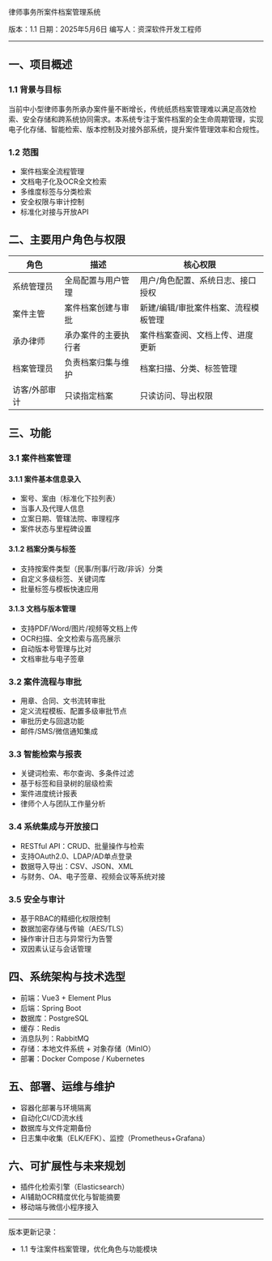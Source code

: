律师事务所案件档案管理系统

版本：1.1
日期：2025年5月6日
编写人：资深软件开发工程师

---

## 一、项目概述

### 1.1 背景与目标

当前中小型律师事务所承办案件量不断增长，传统纸质档案管理难以满足高效检索、安全存储和跨系统协同需求。本系统专注于案件档案的全生命周期管理，实现电子化存储、智能检索、版本控制及对接外部系统，提升案件管理效率和合规性。

### 1.2 范围

* 案件档案全流程管理
* 文档电子化及OCR全文检索
* 多维度标签与分类检索
* 安全权限与审计控制
* 标准化对接与开放API

## 二、主要用户角色与权限

| 角色      | 描述         | 核心权限                |
| ------- | ---------- | ------------------- |
| 系统管理员   | 全局配置与用户管理  | 用户/角色配置、系统日志、接口授权   |
| 案件主管    | 案件档案创建与审批  | 新建/编辑/审批案件档案、流程模板管理 |
| 承办律师    | 承办案件的主要执行者 | 案件档案查阅、文档上传、进度更新    |
| 档案管理员   | 负责档案归集与维护  | 档案扫描、分类、标签管理        |
| 访客/外部审计 | 只读指定档案     | 只读访问、导出权限           |

## 三、功能

### 3.1 案件档案管理

#### 3.1.1 案件基本信息录入

* 案号、案由（标准化下拉列表）
* 当事人及代理人信息
* 立案日期、管辖法院、审理程序
* 案件状态与里程碑设置

#### 3.1.2 档案分类与标签

* 支持按案件类型（民事/刑事/行政/非诉）分类
* 自定义多级标签、关键词库
* 批量标签与模板快速应用

#### 3.1.3 文档与版本管理

* 支持PDF/Word/图片/视频等文档上传
* OCR扫描、全文检索与高亮展示
* 自动版本号管理与比对
* 文档审批与电子签章

### 3.2 案件流程与审批

* 用章、合同、文书流转审批
* 定义流程模板、配置多级审批节点
* 审批历史与回退功能
* 邮件/SMS/微信通知集成

### 3.3 智能检索与报表

* 关键词检索、布尔查询、多条件过滤
* 基于标签和目录树的层级检索
* 案件进度统计报表
* 律师个人与团队工作量分析

### 3.4 系统集成与开放接口

* RESTful API：CRUD、批量操作与检索
* 支持OAuth2.0、LDAP/AD单点登录
* 数据导入导出：CSV、JSON、XML
* 与财务、OA、电子签章、视频会议等系统对接

### 3.5 安全与审计

* 基于RBAC的精细化权限控制
* 数据加密存储与传输（AES/TLS）
* 操作审计日志与异常行为告警
* 双因素认证与会话管理

## 四、系统架构与技术选型

* 前端：Vue3 + Element Plus
* 后端：Spring Boot
* 数据库：PostgreSQL
* 缓存：Redis
* 消息队列：RabbitMQ
* 存储：本地文件系统 + 对象存储（MinIO）
* 部署：Docker Compose / Kubernetes

## 五、部署、运维与维护

* 容器化部署与环境隔离
* 自动化CI/CD流水线
* 数据库与文件定期备份
* 日志集中收集（ELK/EFK）、监控（Prometheus+Grafana）

## 六、可扩展性与未来规划

* 插件化检索引擎（Elasticsearch）
* AI辅助OCR精度优化与智能摘要
* 移动端与微信小程序接入

---

版本更新记录：

* 1.1 专注案件档案管理，优化角色与功能模块
